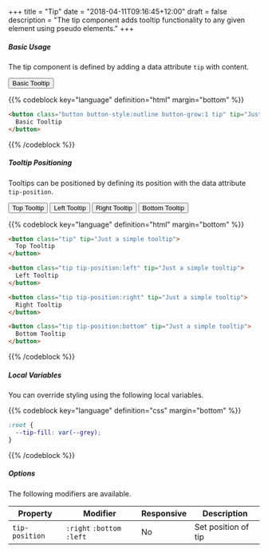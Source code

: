 +++
title = "Tip"
date = "2018-04-11T09:16:45+12:00"
draft = false
description = "The tip component adds tooltip functionality to any given element using pseudo elements."
+++

##### Basic Usage

The tip component is defined by adding a data attribute `tip` with content.

<button class="button button-style:outline button-grow:1 tip" tip="Just a simple tooltip">
  Basic Tooltip
</button>

{{% codeblock key="language" definition="html" margin="bottom" %}}
```html
<button class="button button-style:outline button-grow:1 tip" tip="Just a simple tooltip">
  Basic Tooltip
</button>
```
{{% /codeblock %}}

##### Tooltip Positioning

Tooltips can be positioned by defining its position with the data attribute `tip-position`.

<button class="button button-style:outline button-grow:1 tip" tip="Just a simple tooltip">
  Top Tooltip
</button>

<button class="button button-style:outline button-grow:1 tip tip-position:left" tip="Just a simple tooltip">
  Left Tooltip
</button>

<button class="button button-style:outline button-grow:1 tip tip-position:right" tip="Just a simple tooltip">
  Right Tooltip
</button>

<button class="button button-style:outline button-grow:1 tip tip-position:bottom" tip="Just a simple tooltip">
  Bottom Tooltip
</button>



{{% codeblock key="language" definition="html" margin="bottom" %}}
```html
<button class="tip" tip="Just a simple tooltip">
  Top Tooltip
</button>

<button class="tip tip-position:left" tip="Just a simple tooltip">
  Left Tooltip
</button>

<button class="tip tip-position:right" tip="Just a simple tooltip">
  Right Tooltip
</button>

<button class="tip tip-position:bottom" tip="Just a simple tooltip">
  Bottom Tooltip
</button>
```
{{% /codeblock %}}

##### Local Variables

You can override styling using the following local variables.

{{% codeblock key="language" definition="css" margin="bottom" %}}
```css
:root {
  --tip-fill: var(--grey);
}
```
{{% /codeblock %}}

##### Options

The following modifiers are available.

<table class="table width:100% table:pile table@sm:unpile">
  <thead>
    <tr>
      <th>
        Property
      </th>
      <th>
        Modifier
      </th>
      <th>
        Responsive
      </th>
      <th>
        Description
      </th>
    </tr>
  </thead>
  <tr>
    <td data-label="Properties">
      <code>tip-position</code>
    </td>
    <td data-label="Attributes">
      <code>:right</code> <code>:bottom</code> <code>:left</code>
    </td>
    <td data-label="Responsive">
      No
    </td>
    <td class="row:reverse">
      Set position of tip
    </td>
  </tr>
</table>
